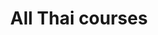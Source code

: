 ---
menu:
    main:
        name: Course list
        weight: 2
        parent: Courses
type: courses
layout: course-list
title: All Thai courses
textContent: Here is a non-comprehensive list of the Thai courses we offer ranging from basic speaking to advanced reading and writing. We also offer more specialized in-depth courses for experienced Thai learners, such as reading newspapers. We also offer private lessons with a free selection of topics.
aliases:
    - /courses/speaking-thai-courses
    - /courses/advanced-courses
    - /courses/reading-and-writing-thai-courses
---